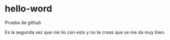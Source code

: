 # hello-word
Prueba de github

Es la segunda vez que me lio con esto y no te creas que se me da muy bien.
